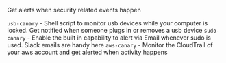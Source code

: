 Get alerts when security related events happen

`usb-canary` - Shell script to monitor usb devices while your computer is locked. Get notified when someone plugs in or removes a usb device
`sudo-canary` - Enable the built in capability to alert via Email whenever sudo is used. Slack emails are handy here
`aws-canary` - Monitor the CloudTrail of your aws account and get alerted when activity happens
